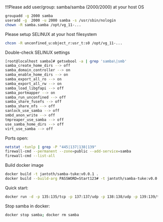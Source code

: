 
!!!Please add user/group: samba/samba (2000/2000) at your host OS
```bash
groupadd -g 2000 samba
useradd -g  2000 -u 2000 samba -s /usr/sbin/nologin
chown -R samba.samba /opt/vg_11-...

```

Please setup SELINUX at your host filesystem

```bash
chcon -R unconfined_u:object_r:usr_t:s0 /opt/vg_11-...
```

Double-check SELINUX settings
```bash
[root@localhost samba]# getsebool -a | grep 'samba\|smb'
samba_create_home_dirs --> off
samba_domain_controller --> on
samba_enable_home_dirs --> on
samba_export_all_ro --> on
samba_export_all_rw --> on
samba_load_libgfapi --> off
samba_portmapper --> on
samba_run_unconfined --> off
samba_share_fusefs --> off
samba_share_nfs --> off
sanlock_use_samba --> off
smbd_anon_write --> off
tmpreaper_use_samba --> off
use_samba_home_dirs --> off
virt_use_samba --> off

```

Ports open:
```bash
netstat -tunlp | grep -P "445|137|138|139"
firewall-cmd --permanent --zone=public --add-service=samba
firewall-cmd --list-all
``` 

Build docker image
```bash
docker build -t jantoth/samba-tuke:v0.0.1 .
docker build --build-arg PASSWORD=Start123# -t jantoth/samba-tuke:v0.0.1 .
```

Quick start:
```bash
docker run -d -p 135:135/tcp -p 137:137/udp -p 138:138/udp -p 139:139/tcp -p 445:445/tcp -v /opt/vg_11-.../SAMBA_los.../:/opt/share/ --name samba jantoth/samba-tuke:v0.0.1
```

Stop samba in docker:
```bash
docker stop samba; docker rm samba
```

